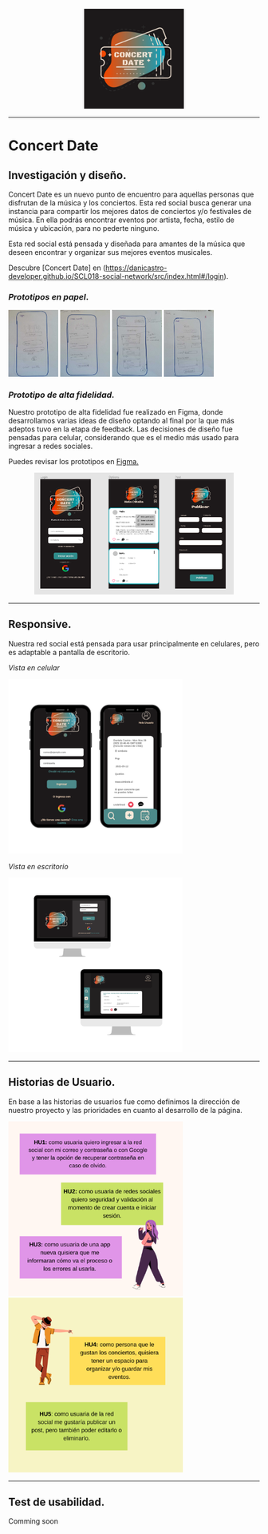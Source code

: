 <p align=center> <img src=src/resources/logo.png width= 200px> </p>

_______________
# **Concert Date**

## **Investigación y diseño.**

Concert Date es un nuevo punto de encuentro para aquellas personas que disfrutan de la música y los conciertos. Esta red social busca generar una instancia para compartir los mejores datos de conciertos y/o festivales de música. En ella podrás encontrar eventos por artista, fecha, estilo de música y ubicación, para no pederte ninguno.

Esta red social está pensada y diseñada para amantes de la música que deseen encontrar y organizar sus mejores eventos musicales.

Descubre [Concert Date] en (https://danicastro-developer.github.io/SCL018-social-network/src/index.html#/login).



### *Prototipos en papel*.

<img src=src/resources/paper-prototype/1.jpg width=100px> <img src=src/resources/paper-prototype/2.jpg width=100px> <img src=src/resources/paper-prototype/3.jpg width=100px> <img src=src/resources/paper-prototype/4.jpg width=100px> 


### *Prototipo de alta fidelidad.*
Nuestro prototipo de alta fidelidad fue realizado en Figma, donde desarrollamos varias ideas de diseño optando al final por la que más adeptos tuvo en la etapa de feedback. Las decisiones de diseño fue pensadas para celular, considerando que es el medio más usado para ingresar a redes sociales. 

Puedes revisar los prototipos en [Figma.](https://www.figma.com/file/9YjswY4QEgzAftI3UUbDlB/Red-social---ConcertDate?node-id=0%3A1)

<p align=center> <img src='src/resources/imgreadme/figma-view.png' width=400px> 


_________________
## **Responsive.**
Nuestra red social está pensada para usar principalmente en celulares, pero es adaptable a pantalla de escritorio.

*Vista en celular*

<img src=src/resources/imgreadme/phone.png width=350px>

*Vista en escritorio*

<img src=src/resources/imgreadme/desk.png width=350px> 


_____________________


## **Historias de Usuario.**
En base a las historias de usuarios fue como definimos la dirección de nuestro proyecto y las prioridades en cuanto al desarrollo de la página.

<img src=src/resources/imgreadme/HU1.png width=350px> <img src=src/resources/imgreadme/HU2.png width=350px>

_____________________

## **Test de usabilidad.**

Comming soon

